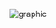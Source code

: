 ![graphic](https://user-images.githubusercontent.com/65813696/122218746-07c6cd80-ceaf-11eb-9d90-1c422bc3334c.png)

